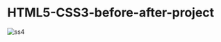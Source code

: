 # HTML5-CSS3-before-after-project


![ss4](https://user-images.githubusercontent.com/108582476/200050024-4a2d9e19-5900-4db3-88fa-64025d395f6e.png)
